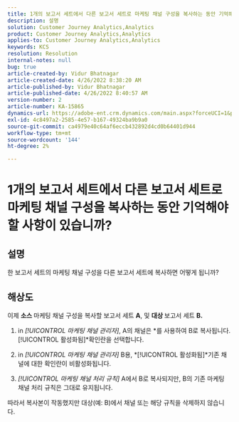 ```yaml
---
title: 1개의 보고서 세트에서 다른 보고서 세트로 마케팅 채널 구성을 복사하는 동안 기억해야 할 사항이 있습니까?
description: 설명
solution: Customer Journey Analytics,Analytics
product: Customer Journey Analytics,Analytics
applies-to: Customer Journey Analytics,Analytics
keywords: KCS
resolution: Resolution
internal-notes: null
bug: true
article-created-by: Vidur Bhatnagar
article-created-date: 4/26/2022 8:38:20 AM
article-published-by: Vidur Bhatnagar
article-published-date: 4/26/2022 8:40:57 AM
version-number: 2
article-number: KA-15865
dynamics-url: https://adobe-ent.crm.dynamics.com/main.aspx?forceUCI=1&pagetype=entityrecord&etn=knowledgearticle&id=7b416a33-3cc5-ec11-a7b6-0022480a1004
exl-id: 4c8497a2-2585-4e57-b167-49324ba9b9a0
source-git-commit: ca4979e40c64af6eccb432892d4cd0b64401d944
workflow-type: tm+mt
source-wordcount: '144'
ht-degree: 2%

---
```


# 1개의 보고서 세트에서 다른 보고서 세트로 마케팅 채널 구성을 복사하는 동안 기억해야 할 사항이 있습니까?

## 설명


한 보고서 세트의 마케팅 채널 구성을 다른 보고서 세트에 복사하면 어떻게 됩니까?


## 해상도


이제 <b>소스 </b>마케팅 채널 구성을 복사할 보고서 세트 <b>A</b>, 및 <b>대상 </b>보고서 세트 <b>B.</b>

1. in *[!UICONTROL 마케팅 채널 관리자]*, A의 채널은 *를 사용하여 B로 복사됩니다.[!UICONTROL 활성화됨]*확인란을 선택합니다.

1. in *[!UICONTROL 마케팅 채널 관리자]* B용, *[!UICONTROL 활성화됨]*기존 채널에 대한 확인란이 비활성화됩니다.

1. *[!UICONTROL 마케팅 채널 처리 규칙]* A에서 B로 복사되지만, B의 기존 마케팅 채널 처리 규칙은 그대로 유지됩니다.

따라서 복사본이 작동했지만 대상(예: B)에서 채널 또는 해당 규칙을 삭제하지 않습니다.
